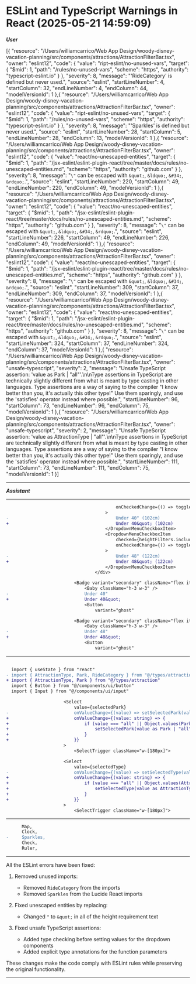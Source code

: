 <!-- Generated by SpecStory -->

# ESLint and TypeScript Warnings in React (2025-05-21 14:59:09)

_**User**_

[{
	"resource": "/Users/williamcarrico/Web App Design/woody-disney-vacation-planning/src/components/attractions/AttractionFilterBar.tsx",
	"owner": "eslint12",
	"code": {
		"value": "ript-eslint/no-unused-vars",
		"target": {
			"$mid": 1,
			"path": "/rules/no-unused-vars",
			"scheme": "https",
			"authority": "typescript-eslint.io"
		}
	},
	"severity": 8,
	"message": "'RideCategory' is defined but never used.",
	"source": "eslint",
	"startLineNumber": 4,
	"startColumn": 32,
	"endLineNumber": 4,
	"endColumn": 44,
	"modelVersionId": 1
},{
	"resource": "/Users/williamcarrico/Web App Design/woody-disney-vacation-planning/src/components/attractions/AttractionFilterBar.tsx",
	"owner": "eslint12",
	"code": {
		"value": "ript-eslint/no-unused-vars",
		"target": {
			"$mid": 1,
			"path": "/rules/no-unused-vars",
			"scheme": "https",
			"authority": "typescript-eslint.io"
		}
	},
	"severity": 8,
	"message": "'Sparkles' is defined but never used.",
	"source": "eslint",
	"startLineNumber": 28,
	"startColumn": 5,
	"endLineNumber": 28,
	"endColumn": 13,
	"modelVersionId": 1
},{
	"resource": "/Users/williamcarrico/Web App Design/woody-disney-vacation-planning/src/components/attractions/AttractionFilterBar.tsx",
	"owner": "eslint12",
	"code": {
		"value": "react/no-unescaped-entities",
		"target": {
			"$mid": 1,
			"path": "/jsx-eslint/eslint-plugin-react/tree/master/docs/rules/no-unescaped-entities.md",
			"scheme": "https",
			"authority": "github.com"
		}
	},
	"severity": 8,
	"message": "`\"` can be escaped with `&quot;`, `&ldquo;`, `&#34;`, `&rdquo;`.",
	"source": "eslint",
	"startLineNumber": 220,
	"startColumn": 49,
	"endLineNumber": 220,
	"endColumn": 49,
	"modelVersionId": 1
},{
	"resource": "/Users/williamcarrico/Web App Design/woody-disney-vacation-planning/src/components/attractions/AttractionFilterBar.tsx",
	"owner": "eslint12",
	"code": {
		"value": "react/no-unescaped-entities",
		"target": {
			"$mid": 1,
			"path": "/jsx-eslint/eslint-plugin-react/tree/master/docs/rules/no-unescaped-entities.md",
			"scheme": "https",
			"authority": "github.com"
		}
	},
	"severity": 8,
	"message": "`\"` can be escaped with `&quot;`, `&ldquo;`, `&#34;`, `&rdquo;`.",
	"source": "eslint",
	"startLineNumber": 226,
	"startColumn": 49,
	"endLineNumber": 226,
	"endColumn": 49,
	"modelVersionId": 1
},{
	"resource": "/Users/williamcarrico/Web App Design/woody-disney-vacation-planning/src/components/attractions/AttractionFilterBar.tsx",
	"owner": "eslint12",
	"code": {
		"value": "react/no-unescaped-entities",
		"target": {
			"$mid": 1,
			"path": "/jsx-eslint/eslint-plugin-react/tree/master/docs/rules/no-unescaped-entities.md",
			"scheme": "https",
			"authority": "github.com"
		}
	},
	"severity": 8,
	"message": "`\"` can be escaped with `&quot;`, `&ldquo;`, `&#34;`, `&rdquo;`.",
	"source": "eslint",
	"startLineNumber": 309,
	"startColumn": 37,
	"endLineNumber": 309,
	"endColumn": 37,
	"modelVersionId": 1
},{
	"resource": "/Users/williamcarrico/Web App Design/woody-disney-vacation-planning/src/components/attractions/AttractionFilterBar.tsx",
	"owner": "eslint12",
	"code": {
		"value": "react/no-unescaped-entities",
		"target": {
			"$mid": 1,
			"path": "/jsx-eslint/eslint-plugin-react/tree/master/docs/rules/no-unescaped-entities.md",
			"scheme": "https",
			"authority": "github.com"
		}
	},
	"severity": 8,
	"message": "`\"` can be escaped with `&quot;`, `&ldquo;`, `&#34;`, `&rdquo;`.",
	"source": "eslint",
	"startLineNumber": 324,
	"startColumn": 37,
	"endLineNumber": 324,
	"endColumn": 37,
	"modelVersionId": 1
},{
	"resource": "/Users/williamcarrico/Web App Design/woody-disney-vacation-planning/src/components/attractions/AttractionFilterBar.tsx",
	"owner": "unsafe-typescript",
	"severity": 2,
	"message": "Unsafe TypeScript assertion: 'value as Park | \"all\"'.\n\nType assertions in TypeScript are technically slightly different from what is meant by type casting in other languages. Type assertions are a way of saying to the compiler \"I know better than you, it's actually this other type!\" Use them sparingly, and use the 'satisfies' operator instead where possible.",
	"startLineNumber": 96,
	"startColumn": 73,
	"endLineNumber": 96,
	"endColumn": 75,
	"modelVersionId": 1
},{
	"resource": "/Users/williamcarrico/Web App Design/woody-disney-vacation-planning/src/components/attractions/AttractionFilterBar.tsx",
	"owner": "unsafe-typescript",
	"severity": 2,
	"message": "Unsafe TypeScript assertion: 'value as AttractionType | \"all\"'.\n\nType assertions in TypeScript are technically slightly different from what is meant by type casting in other languages. Type assertions are a way of saying to the compiler \"I know better than you, it's actually this other type!\" Use them sparingly, and use the 'satisfies' operator instead where possible.",
	"startLineNumber": 111,
	"startColumn": 73,
	"endLineNumber": 111,
	"endColumn": 75,
	"modelVersionId": 1
}]

---

_**Assistant**_



---

```diff
                                          onCheckedChange={() => toggleFilter(heightFilters, "under40", setHeightFilters)}
                                      >
-                                         Under 40" (102cm)
+                                         Under 40&quot; (102cm)
                                      </DropdownMenuCheckboxItem>
                                      <DropdownMenuCheckboxItem
                                          checked={heightFilters.includes("under48")}
                                          onCheckedChange={() => toggleFilter(heightFilters, "under48", setHeightFilters)}
                                      >
-                                         Under 48" (122cm)
+                                         Under 48&quot; (122cm)
                                      </DropdownMenuCheckboxItem>
                                  </div>
```

```diff
                          <Badge variant="secondary" className="flex items-center gap-1">
                              <Baby className="h-3 w-3" />
-                             Under 40"
+                             Under 40&quot;
                              <Button
                                  variant="ghost"
```

```diff
                          <Badge variant="secondary" className="flex items-center gap-1">
                              <Baby className="h-3 w-3" />
-                             Under 48"
+                             Under 48&quot;
                              <Button
                                  variant="ghost"
```

---

```diff
  
  import { useState } from "react"
- import { AttractionType, Park, RideCategory } from "@/types/attraction"
+ import { AttractionType, Park } from "@/types/attraction"
  import { Button } from "@/components/ui/button"
  import { Input } from "@/components/ui/input"
```

```diff
                      <Select
                          value={selectedPark}
-                         onValueChange={(value) => setSelectedPark(value as Park | "all")}
+                         onValueChange={(value: string) => {
+                             if (value === "all" || Object.values(Park).includes(value as Park)) {
+                                 setSelectedPark(value as Park | "all");
+                             }
+                         }}
                      >
                          <SelectTrigger className="w-[180px]">
```

```diff
                      <Select
                          value={selectedType}
-                         onValueChange={(value) => setSelectedType(value as AttractionType | "all")}
+                         onValueChange={(value: string) => {
+                             if (value === "all" || Object.values(AttractionType).includes(value as AttractionType)) {
+                                 setSelectedType(value as AttractionType | "all");
+                             }
+                         }}
                      >
                          <SelectTrigger className="w-[180px]">
```

---

```diff
      Map,
      Clock,
-     Sparkles,
      Check,
      Ruler,
```

---

All the ESLint errors have been fixed:

1. Removed unused imports:
   - Removed `RideCategory` from the imports
   - Removed `Sparkles` from the Lucide React imports

2. Fixed unescaped entities by replacing:
   - Changed `"` to `&quot;` in all of the height requirement text

3. Fixed unsafe TypeScript assertions:
   - Added type checking before setting values for the dropdown components
   - Added explicit type annotations for the function parameters

These changes make the code comply with ESLint rules while preserving the original functionality.

---

